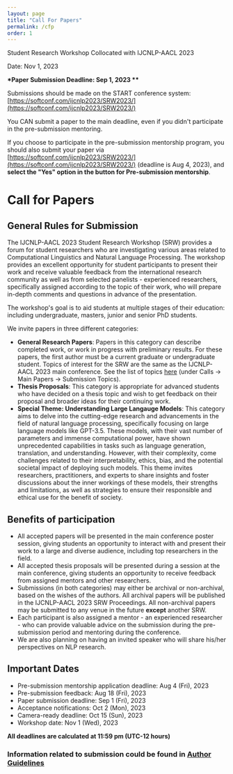 ```yaml
---
layout: page
title: "Call For Papers"
permalink: /cfp
order: 1
---
```


Student Research Workshop Collocated with IJCNLP-AACL 2023

Date: Nov 1, 2023

**\*Paper Submission Deadline: Sep 1, 2023 \*\***

Submissions should be made on the START conference system: [https://softconf.com/ijcnlp2023/SRW2023/](https://softconf.com/ijcnlp2023/SRW2023/)

You CAN submit a paper to the main deadline, even if you didn't participate in the pre-submission mentoring.

If you choose to participate in the pre-submission mentorship program, you should also submit your paper via [https://softconf.com/ijcnlp2023/SRW2023/](https://softconf.com/ijcnlp2023/SRW2023/) (deadline is Aug 4, 2023), and **select the "Yes" option in the button for Pre-submission mentorship**.

# Call for Papers

## General Rules for Submission

The IJCNLP-AACL 2023 Student Research Workshop (SRW) provides a forum for student researchers who are investigating various areas related to Computational Linguistics and Natural Language Processing. The workshop provides an excellent opportunity for student participants to present their work and receive valuable feedback from the international research community as well as from selected panelists - experienced researchers, specifically assigned according to the topic of their work, who will prepare in-depth comments and questions in advance of the presentation.

The workshop's goal is to aid students at multiple stages of their education: including undergraduate, masters, junior and senior PhD students.

We invite papers in three different categories:

- **General Research Papers**: Papers in this category can describe completed work, or work in progress with preliminary results. For these papers, the first author must be a current graduate or undergraduate student. Topics of interest for the SRW are the same as the IJCNLP-AACL 2023 main conference. See the list of topics [here](http://www.ijcnlp-aacl2023.org/) (under Calls -> Main Papers -> Submission Topics).
- **Thesis Proposals**: This category is appropriate for advanced students who have decided on a thesis topic and wish to get feedback on their proposal and broader ideas for their continuing work.
- **Special Theme: Understanding Large Langauge Models**: This category aims to delve into the cutting-edge research and advancements in the field of natural language processing, specifically focusing on large language models like GPT-3.5. These models, with their vast number of parameters and immense computational power, have shown unprecedented capabilities in tasks such as language generation, translation, and understanding. However, with their complexity, come challenges related to their interpretability, ethics, bias, and the potential societal impact of deploying such models. This theme invites researchers, practitioners, and experts to share insights and foster discussions about the inner workings of these models, their strengths and limitations, as well as strategies to ensure their responsible and ethical use for the benefit of society.
<!-- - **Human-Centered NLP** : This is the special theme category in AACL-SRW 2022. The rising prevalence of living along with artificial intelligence has brought lots of benefits to people's daily life. However, it also poses a challenge of building reliable, explainable, and empathic tools to provide better service, from essential natural language applications (e.g., machine translation, text classification ) to mental support. Especially during the current pandemic, people are more likely to feel alone and _rely_ upon _technology_. This, together with the advances in the field of Natural Language processing, has motivated the exploration of human-centered technology. In this special theme, we invite submissions that address diverse human-centered questions, particularly encouraging bringing together perspectives and methods from NLP and affective computing to improve individuals' lives physically and mentally.
  Topics of interest include ( but are not limited to):
  (1) affective systems to understand human emotion and respond to their emotional feedback
  (2) sentiment analysis in social media, e-commerce data, etc.
  (3) human factors in the NLP evaluation system
  (4) reliable and explainable NLP models
  (5) ethics in NLP, including debiasing, detoxification, etc. -->

## Benefits of participation

- All accepted papers will be presented in the main conference poster session, giving students an opportunity to interact with and present their work to a large and diverse audience, including top researchers in the field.
- All accepted thesis proposals will be presented during a session at the main conference, giving students an opportunity to receive feedback from assigned mentors and other researchers.
- Submissions (in both categories) may either be archival or non-archival, based on the wishes of the authors. All archival papers will be published in the IJCNLP-AACL 2023 SRW Proceedings. All non-archival papers may be submitted to any venue in the future **except** another SRW.
- Each participant is also assigned a mentor - an experienced researcher - who can provide valuable advice on the submission during the pre-submission period and mentoring during the conference.
- We are also planning on having an invited speaker who will share his/her perspectives on NLP research.

## Important Dates

- Pre-submission mentorship application deadline: Aug 4 (Fri), 2023
- Pre-submission feedback: Aug 18 (Fri), 2023
- Paper submission deadline: Sep 1 (Fri), 2023
- Acceptance notifications: Oct 2 (Mon), 2023
- Camera-ready deadline: Oct 15 (Sun), 2023
- Workshop date: Nov 1 (Wed), 2023

**All deadlines are calculated at 11:59 pm (UTC-12 hours)**

### Information related to submission could be found in [Author Guidelines](/author)
